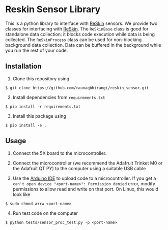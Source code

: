 # Reskin Sensor Library
This is a python library to interface with [ReSkin](https://openreview.net/forum?id=87_OJU4sw3V) sensors. We provide two classes for interfacing with [ReSkin](https://openreview.net/forum?id=87_OJU4sw3V). The `ReSkinBase` class is good for standalone data collection: it blocks code execution while data is being collected. The `ReSkinProcess` class can be used for non-blocking background data collection. Data can be buffered in the background while you run the rest of your code.  

## Installation

1. Clone this repository using 
```
$ git clone https://github.com/raunaqbhirangi/reskin_sensor.git
```
2. Install dependencies from `requirements.txt`
```
$ pip install -r requirements.txt
```

3. Install this package using
```
$ pip install -e .
```
## Usage

1. Connect the 5X board to the microcontroller. 

2. Connect the microcontroller (we recommend the Adafruit Trinket M0 or the Adafruit QT PY) to the computer using a suitable USB cable

3. Use the [Arduino IDE](https://www.arduino.cc/en/software) to upload code to a microcontroller.
If you get a `can't open device "<port-name>": Permission denied` error, modify permissions to allow read and write on that port. On Linux, this would look like 
```
$ sudo chmod a+rw <port-name>
```

4. Run test code on the computer
```
$ python tests/sensor_proc_test.py -p <port-name>
```